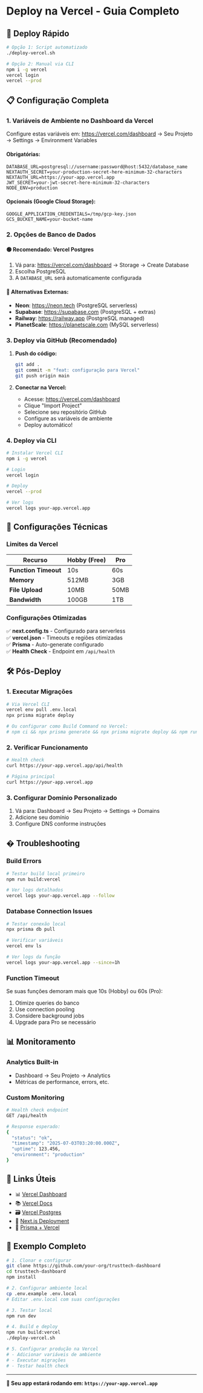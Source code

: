 # Deploy na Vercel - Guia Completo

## 🚀 Deploy Rápido

```bash
# Opção 1: Script automatizado
./deploy-vercel.sh

# Opção 2: Manual via CLI
npm i -g vercel
vercel login
vercel --prod
```

## 📋 Configuração Completa

### 1. **Variáveis de Ambiente no Dashboard da Vercel**

Configure estas variáveis em: https://vercel.com/dashboard → Seu Projeto → Settings → Environment Variables

#### **Obrigatórias:**
```env
DATABASE_URL=postgresql://username:password@host:5432/database_name
NEXTAUTH_SECRET=your-production-secret-here-minimum-32-characters
NEXTAUTH_URL=https://your-app.vercel.app
JWT_SECRET=your-jwt-secret-here-minimum-32-characters
NODE_ENV=production
```

#### **Opcionais (Google Cloud Storage):**
```env
GOOGLE_APPLICATION_CREDENTIALS=/tmp/gcp-key.json
GCS_BUCKET_NAME=your-bucket-name
```

### 2. **Opções de Banco de Dados**

#### **🟢 Recomendado: Vercel Postgres**
1. Vá para: https://vercel.com/dashboard → Storage → Create Database
2. Escolha PostgreSQL
3. A `DATABASE_URL` será automaticamente configurada

#### **🔵 Alternativas Externas:**
- **Neon**: https://neon.tech (PostgreSQL serverless)
- **Supabase**: https://supabase.com (PostgreSQL + extras)
- **Railway**: https://railway.app (PostgreSQL managed)
- **PlanetScale**: https://planetscale.com (MySQL serverless)

### 3. **Deploy via GitHub (Recomendado)**

1. **Push do código:**
   ```bash
   git add .
   git commit -m "feat: configuração para Vercel"
   git push origin main
   ```

2. **Conectar na Vercel:**
   - Acesse: https://vercel.com/dashboard
   - Clique "Import Project"
   - Selecione seu repositório GitHub
   - Configure as variáveis de ambiente
   - Deploy automático!

### 4. **Deploy via CLI**

```bash
# Instalar Vercel CLI
npm i -g vercel

# Login
vercel login

# Deploy
vercel --prod

# Ver logs
vercel logs your-app.vercel.app
```

## 🔧 Configurações Técnicas

### **Limites da Vercel**

| Recurso | Hobby (Free) | Pro |
|---------|-------------|-----|
| **Function Timeout** | 10s | 60s |
| **Memory** | 512MB | 3GB |
| **File Upload** | 10MB | 50MB |
| **Bandwidth** | 100GB | 1TB |

### **Configurações Otimizadas**

✅ **next.config.ts** - Configurado para serverless  
✅ **vercel.json** - Timeouts e regiões otimizadas  
✅ **Prisma** - Auto-generate configurado  
✅ **Health Check** - Endpoint em `/api/health`  

## 🛠️ Pós-Deploy

### **1. Executar Migrações**
```bash
# Via Vercel CLI
vercel env pull .env.local
npx prisma migrate deploy

# Ou configurar como Build Command no Vercel:
# npm ci && npx prisma generate && npx prisma migrate deploy && npm run build
```

### **2. Verificar Funcionamento**
```bash
# Health check
curl https://your-app.vercel.app/api/health

# Página principal
curl https://your-app.vercel.app
```

### **3. Configurar Domínio Personalizado**
1. Vá para: Dashboard → Seu Projeto → Settings → Domains
2. Adicione seu domínio
3. Configure DNS conforme instruções

## � Troubleshooting

### **Build Errors**
```bash
# Testar build local primeiro
npm run build:vercel

# Ver logs detalhados
vercel logs your-app.vercel.app --follow
```

### **Database Connection Issues**
```bash
# Testar conexão local
npx prisma db pull

# Verificar variáveis
vercel env ls

# Ver logs da função
vercel logs your-app.vercel.app --since=1h
```

### **Function Timeout**
Se suas funções demoram mais que 10s (Hobby) ou 60s (Pro):
1. Otimize queries do banco
2. Use connection pooling
3. Considere background jobs
4. Upgrade para Pro se necessário

## 📊 Monitoramento

### **Analytics Built-in**
- Dashboard → Seu Projeto → Analytics
- Métricas de performance, errors, etc.

### **Custom Monitoring**
```bash
# Health check endpoint
GET /api/health

# Response esperado:
{
  "status": "ok",
  "timestamp": "2025-07-03T03:20:00.000Z",
  "uptime": 123.456,
  "environment": "production"
}
```

## 🔗 Links Úteis

- 📊 [Vercel Dashboard](https://vercel.com/dashboard)
- 📚 [Vercel Docs](https://vercel.com/docs)
- 🗃️ [Vercel Postgres](https://vercel.com/storage/postgres)
- 🔧 [Next.js Deployment](https://nextjs.org/docs/deployment)
- 🎯 [Prisma + Vercel](https://www.prisma.io/docs/guides/deployment/deploying-to-vercel)

## 📝 Exemplo Completo

```bash
# 1. Clonar e configurar
git clone https://github.com/your-org/trusttech-dashboard
cd trusttech-dashboard
npm install

# 2. Configurar ambiente local
cp .env.example .env.local
# Editar .env.local com suas configurações

# 3. Testar local
npm run dev

# 4. Build e deploy
npm run build:vercel
./deploy-vercel.sh

# 5. Configurar produção na Vercel
# - Adicionar variáveis de ambiente
# - Executar migrações
# - Testar health check
```

---

**🎉 Seu app estará rodando em: `https://your-app.vercel.app`**
